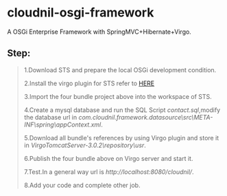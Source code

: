 cloudnil-osgi-framework
=======================

A OSGi Enterprise Framework with SpringMVC+Hibernate+Virgo.

## Step:

> 1.Download STS and prepare the local OSGi development condition.
>
> 2.Install the virgo plugin for STS refer to [HERE](http://www.eclipse.org/virgo)
>
> 3.Import the four bundle project above into the workspace of STS.
>
> 4.Create a mysql database and run the SQL Script *contact.sql*,modify the database url in *com.cloudnil.framework.datasource\src\META-INF\spring\appContext.xml*.
>
> 5.Download all bundle's references by using Virgo plugin and store it in *VirgoTomcatServer-3.0.2\repository\usr*.
>
> 6.Publish the four bundle above on Virgo server and start it.
>
> 7.Test.In a general way url is *http://localhost:8080/cloudnil/*.
>
> 8.Add your code and complete other job.